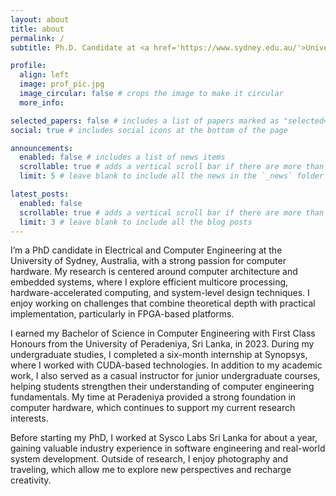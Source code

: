 ```yaml
---
layout: about
title: about
permalink: /
subtitle: Ph.D. Candidate at <a href='https://www.sydney.edu.au/'>University of Sydney</a>

profile:
  align: left
  image: prof_pic.jpg
  image_circular: false # crops the image to make it circular
  more_info:

selected_papers: false # includes a list of papers marked as "selected={true}"
social: true # includes social icons at the bottom of the page

announcements:
  enabled: false # includes a list of news items
  scrollable: true # adds a vertical scroll bar if there are more than 3 news items
  limit: 5 # leave blank to include all the news in the `_news` folder

latest_posts:
  enabled: false
  scrollable: true # adds a vertical scroll bar if there are more than 3 new posts items
  limit: 3 # leave blank to include all the blog posts
---
```


I’m a PhD candidate in Electrical and Computer Engineering at the University of Sydney, Australia, with a strong passion for computer hardware. My research is centered around computer architecture and embedded systems, where I explore efficient multicore processing, hardware-accelerated computing, and system-level design techniques. I enjoy working on challenges that combine theoretical depth with practical implementation, particularly in FPGA-based platforms.

I earned my Bachelor of Science in Computer Engineering with First Class Honours from the University of Peradeniya, Sri Lanka, in 2023. During my undergraduate studies, I completed a six-month internship at Synopsys, where I worked with CUDA-based technologies. In addition to my academic work, I also served as a casual instructor for junior undergraduate courses, helping students strengthen their understanding of computer engineering fundamentals. My time at Peradeniya provided a strong foundation in computer hardware, which continues to support my current research interests.

Before starting my PhD, I worked at Sysco Labs Sri Lanka for about a year, gaining valuable industry experience in software engineering and real-world system development. Outside of research, I enjoy photography and traveling, which allow me to explore new perspectives and recharge creativity.

<!-- Put your address / P.O. box / other info right below your picture. You can also disable any of these elements by editing `profile` property of the YAML header of your `_pages/about.md`. Edit `_bibliography/papers.bib` and Jekyll will render your [publications page](/al-folio/publications/) automatically. -->

<!-- Link to your social media connections, too. This theme is set up to use [Font Awesome icons](https://fontawesome.com/) and [Academicons](https://jpswalsh.github.io/academicons/), like the ones below. Add your Facebook, Twitter, LinkedIn, Google Scholar, or just disable all of them. -->
